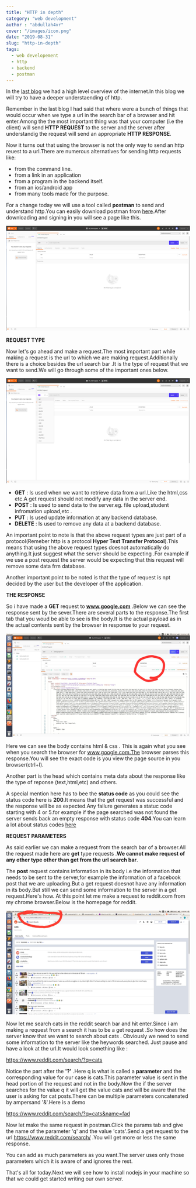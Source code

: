 ```yaml
---
title: "HTTP in depth"
category: "web development"
author : "abdullah4vr"
cover: "/images/icon.png"
date: "2019-08-31"
slug: "http-in-depth"
tags:
  - web developement
  - http
  - backend
  - postman
---
```


In the [last blog](/working-of-the-net) we had a high level overview of the internet.In this blog we will try to have a deeper understaending of http.

Remember in the last blog I had said that where were a bunch of things that would occur when we type a url in the search bar of a browser and hit enter.Among the the most important thing was that your computer (i.e the client) will send **HTTP REQUEST** to the server and the server after understandig the request will send an appropriate **HTTP RESPONSE**.

Now it turns out that using the browser is not the only way to send an http reuest to a url.There are numerous alternatives for sending http requests like:
- from the command line.
- from a link in an application
- from a program in the backend itself.
- from an ios/android app 
- from many tools made for the purpose.

For a change today we will use a tool called **postman** to send and understand http.You can easily download postman from [here](https://www.getpostman.com/downloads/).After downloading and signing in you will see a page like this.

![postman](postman.png)


**REQUEST TYPE**

Now let's go ahead and make a request.The most important part while making a request is the url to  which we are making request.Additionally there is a choice besides the url search bar .It is the type of request that we want to send.We will go through some of the important ones below.

![options](options.png)

- **GET**    :  Is used when we want to retrieve data from a url.Like the html,css etc.A get request should not modify
                any data in the server end.
- **POST**   :  Is used to send data to the server.eg. file upload,student infromation upload,etc .
- **PUT**    :  Is used update information at any backend database.
- **DELETE** :  Is used to remove any data at a backend database.

An important point to note is that the above request types are just part of a protocol(Remeber http is a protocol **Hyper Text Transfer Protocol**).This means that using the above request types doesnot automatically do anything.It just suggest what the server should be expecting .For example if we use a post request the server would be expecting that this request will remove some data frm database.

Another important point to be noted is that the type of request is npt decided by the user but the developer of the application.

**THE RESPONSE**

So i have made a **GET** request to **www.google.com** .Below we can see the response sent by the sever.There are several parts to the response.The first tab that you woud be able to see is the body.It is the actual payload as in the actual contents sent by the browser in response to your request.

![google](google.jpg)

Here we can see the body contains html & css . This is again what you see when you search the browser for www.google.com.The browser parses this response.You will see the exact code is you view the page source in you browser(ctrl+I).


Another part is the head which contains meta data about the response like the type of reponse (text,html,etc) and others.

A special mention here has to bee the  **status code** as you could see the status code here is **200**.It means that the get request was successful and the response will be as expected.Any failure generates a statuc code starting with 4 or 5.for example if the page searched was not found the server sends back an empty response with status code **404**.You can learn a lot about status codes [here](https://www.tutorialspoint.com/http/http_status_codes.htm)

**REQUEST PARAMETERS**

As said earlier we can make a request from the search bar of a browser.All the request made here are **get** type requests .**We cannot make request of any other type other than get from the url search bar**.

The **post** request contains information in its body i.e the information that needs to be sent to the server,for example the information of a facebook post that we are uploading.But a get request doesnot have any information in its body.But still we can send some information to the server in a get request.Here's how.
At this point let me make a request to reddit.com from my chrome browser.Below is the homepage for reddit.

![reddit](reddit.jpg)

Now let me search cats in the reddit search bar and hit enter.Since i am making a request from a search it has to be a get request .So how does the server know that we want to search about cats . Obviously we need to send some information to the server like the heywords searched.
Just pause and have a look at the url.It would look something like :

https://www.reddit.com/search/?q=cats

Notice the part after the **'?'** .Here q is what is called a **parameter** and the corresponding value for our case is cats.This parameter value is sent in the head portion of the request and not in the body.Now the if the server searches for the value q it will get the value cats and will be aware that the user is asking for cat posts.There can be multiple parameters concatenated by ampersand '&'.Here is a demo 

https://www.reddit.com/search/?q=cats&name=fad

Now let make the same request in postman.Click the params tab and give the name of the parameter 'q' and the value 'cats'.Send a get request to the url https://www.reddit.com/search/ .You will get more or less the same response.

You can add as much parameters as you want.The server uses only those parameters which it is aware of and ignores the rest.

That's all for today.Next we will see how to install nodejs in your machine so that we could get started writing our own server.